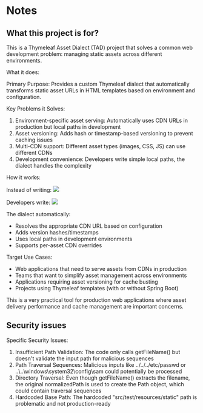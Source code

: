 # Notes

## What this project is for?

This is a Thymeleaf Asset Dialect (TAD) project that solves a common web development problem: 
managing static assets across different environments.

What it does:

Primary Purpose: Provides a custom Thymeleaf dialect that automatically transforms static asset URLs in
HTML templates based on environment and configuration.

Key Problems it Solves:
1. Environment-specific asset serving: Automatically uses CDN URLs in production but local paths in
   development
2. Asset versioning: Adds hash or timestamp-based versioning to prevent caching issues
3. Multi-CDN support: Different asset types (images, CSS, JS) can use different CDNs
4. Development convenience: Developers write simple local paths, the dialect handles the complexity

How it works:

Instead of writing:
<img src="https://cdn.example.com/images/logo.123abc.png"/>

Developers write:
<img src="/images/logo.png" asset:src/>

The dialect automatically:
- Resolves the appropriate CDN URL based on configuration
- Adds version hashes/timestamps
- Uses local paths in development environments
- Supports per-asset CDN overrides

Target Use Cases:

- Web applications that need to serve assets from CDNs in production
- Teams that want to simplify asset management across environments
- Applications requiring asset versioning for cache busting
- Projects using Thymeleaf templates (with or without Spring Boot)

This is a very practical tool for production web applications where asset delivery performance and cache
management are important concerns.

## Security issues

Specific Security Issues:

1. Insufficient Path Validation: The code only calls getFileName() but doesn't validate the input path for
   malicious sequences
2. Path Traversal Sequences: Malicious inputs like ../../../etc/passwd or
   ..\\..\\windows\\system32\\config\\sam could potentially be processed
3. Directory Traversal: Even though getFileName() extracts the filename, the original normalizedPath is
   used to create the Path object, which could contain traversal sequences
4. Hardcoded Base Path: The hardcoded "src/test/resources/static" path is problematic and not
   production-ready
